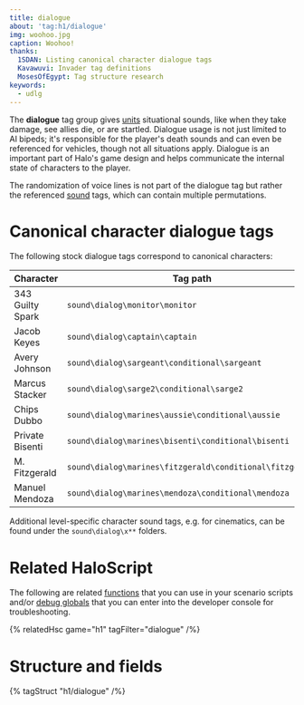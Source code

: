 ```yaml
---
title: dialogue
about: 'tag:h1/dialogue'
img: woohoo.jpg
caption: Woohoo!
thanks:
  1SDAN: Listing canonical character dialogue tags
  Kavawuvi: Invader tag definitions
  MosesOfEgypt: Tag structure research
keywords:
  - udlg
---
```

The **dialogue** tag group gives [units](~unit) situational sounds, like when they take damage, see allies die, or are startled. Dialogue usage is not just limited to AI bipeds; it's responsible for the player's death sounds and can even be referenced for vehicles, though not all situations apply. Dialogue is an important part of Halo's game design and helps communicate the internal state of characters to the player.

The randomization of voice lines is not part of the dialogue tag but rather the referenced [sound](~) tags, which can contain multiple permutations.

# Canonical character dialogue tags
The following stock dialogue tags correspond to canonical characters:

| Character | Tag path
|-----------|----------
| 343 Guilty Spark | `sound\dialog\monitor\monitor`
| Jacob Keyes | `sound\dialog\captain\captain`
| Avery Johnson | `sound\dialog\sargeant\conditional\sargeant`
| Marcus Stacker | `sound\dialog\sarge2\conditional\sarge2`
| Chips Dubbo | `sound\dialog\marines\aussie\conditional\aussie`
| Private Bisenti | `sound\dialog\marines\bisenti\conditional\bisenti`
| M. Fitzgerald  | `sound\dialog\marines\fitzgerald\conditional\fitzgerald`
| Manuel Mendoza  | `sound\dialog\marines\mendoza\conditional\mendoza`

Additional level-specific character sound tags, e.g. for cinematics, can be found under the `sound\dialog\x**` folders.

# Related HaloScript
The following are related [functions](~scripting#functions) that you can use in your scenario scripts and/or [debug globals](~scripting#external-globals) that you can enter into the developer console for troubleshooting.

{% relatedHsc game="h1" tagFilter="dialogue" /%}

# Structure and fields

{% tagStruct "h1/dialogue" /%}

